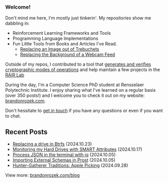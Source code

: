 <!-- Automatically generated - do not edit directly -->
### Welcome!

Don't mind me here, I'm mostly just tinkerin'.
My repositories show me dabbling in: 
- Reinforcement Learning Frameworks and Tools
- Programming Language Implementations
- Fun Little Tools from Books and Articles I've Read.
  - [Replacing an Image out of Trebuchets](https://github.com/Brandon-Rozek/treimage)
  - [Replacing the Background of a Webcam Feed](https://github.com/Brandon-Rozek/bodypix-background)
  
Outside of my repos, I contributed to a tool that [generates and verifies cryptographic modes of operations](https://github.com/cryptosolvers/CryptoSolve)
and help maintain a few projects in the [RAIR Lab](https://github.com/RAIRLab) 

During the day, I'm a Computer Science PhD student at Rensselaer Polytechnic Institute.
I enjoy sharing what I've learned on a regular basis (over 350 posts!)
and I welcome you to check it out on my website: [brandonrozek.com](https://brandonrozek.com).

Don't hessitate to [get in touch](https://brandonrozek.com/contact/)
if you have any questions or even if you want to chat. 

## Recent Posts

- [Replacing a drive in Btrfs](https://brandonrozek.com/blog/replacing-drive-btrfs/) (2024.10.23)
- [Monitoring my Hard Drives with SMART Attributes](https://brandonrozek.com/blog/monitoring-disks-smartattributes/) (2024.10.17)
- [Process JSON in the terminal with jq](https://brandonrozek.com/blog/jq/) (2024.10.05)
- [Importing External Schemas in Prost](https://brandonrozek.com/blog/prost-import-external-schemas/) (2024.10.05)
- [Hunter-Gatherer Traditions: Apple Picking](https://brandonrozek.com/blog/hunter-gathering-apple-picking/) (2024.09.28)

View more: [brandonrozek.com/blog](https://brandonrozek.com/blog)